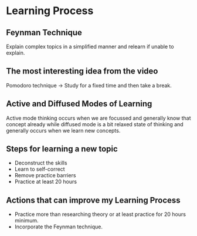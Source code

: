 
# Learning Process 

## Feynman Technique
Explain complex topics in a simplified manner and relearn if unable to explain.

## The most interesting idea from the video

Pomodoro technique -> Study for a fixed time and then take a break.

## Active and Diffused Modes of Learning
Active mode thinking occurs when we are focussed and generally know that concept already while diffused mode is a bit relaxed state of thinking and generally occurs when we learn new concepts.
## Steps for learning a new topic
* Deconstruct the skills 
* Learn to self-correct 
* Remove practice barriers 
* Practice at least 20 hours

## Actions that can improve my Learning Process

* Practice more than researching theory or at least practice for 20 hours minimum.
* Incorporate the Feynman technique.